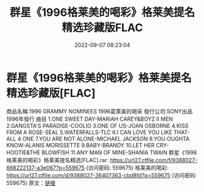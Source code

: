 ﻿---
title: 群星《1996格莱美的喝彩》格莱美提名精选珍藏版FLAC
date: 2022-09-07 08:23:04
categories: 外语音乐
tags: 外语音乐
---
# 群星《1996格莱美的喝彩》格莱美提名精选珍藏版[FLAC]

商品名稱:1996 GRAMMY NOMINEES
1996葛萊美的喝采
發行公司:SONY出品 1996年發行
曲目
1.ONE SWEET DAY-MARIAH CAREY&BOYZ II MEN
2.GANGSTA'S PARADISE-COOLIO
3.ONE OF US-JOAN OSBORNE
4.KISS FROM A ROSE-SEAL
5.WATERFALLS-TLC
6.I CAN LOVE YOU LIKE THAT-ALL 4 ONE
7.YOU ARE NOT ALONE-MICHAEL JACKSON
8.YOU OUGHTA KNOW-ALANIS MORISSETTE
9.BABY-BRANDY
10.LET HER CRY-HOOTIE&THE BLOWFISH
11.ANY MAN OF MINE-SHANIA TWAIN
群星《1996格莱美的喝彩》格莱美提名精选[FLAC].rar: https://url27.ctfile.com/f/9388027-668222137-a3e067?p=559675
(访问密码: 559675)
格莱美的喝彩: https://url27.ctfile.com/d/9388027-36407363-cbd8fd?p=559675
(访问密码: 559675)
原文：[链接](https://blog.sina.com.cn/s/blog_1647c7e7601030za9.html)